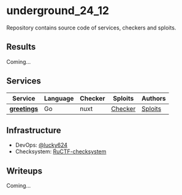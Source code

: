 # underground_24_12
Repository contains source code of services, checkers and sploits.

## Results

Coming...


## Services

| Service | Language | Checker | Sploits | Authors |
|---------|----------|---------|---------|---------|
| **[greetings](services/greetings/)** | Go|nuxt | [Checker](checkers/greetings/) | [Sploits](sploits/greetings/) | [@gusyaross](https://github.com/gusyaross) |


## Infrastructure

- DevOps: [@lucky624](https://github.com/lucky624)
- Checksystem: [RuCTF-checksystem](https://github.com/HackerDom/checksystem)


## Writeups

Coming...
